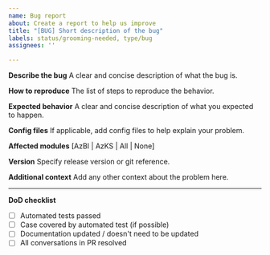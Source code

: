 ```yaml
---
name: Bug report
about: Create a report to help us improve
title: "[BUG] Short description of the bug"
labels: status/grooming-needed, type/bug
assignees: ''

---
```


**Describe the bug**
A clear and concise description of what the bug is.

**How to reproduce**
The list of steps to reproduce the behavior.

**Expected behavior**
A clear and concise description of what you expected to happen.

**Config files**
If applicable, add config files to help explain your problem.

**Affected modules**
[AzBI | AzKS | All | None]

**Version**
Specify release version or git reference.

**Additional context**
Add any other context about the problem here.

---

**DoD checklist**

* [ ] Automated tests passed
* [ ] Case covered by automated test (if possible)
* [ ] Documentation updated / doesn't need to be updated
* [ ] All conversations in PR resolved
